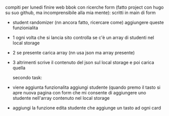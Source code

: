 compiti per lunedi finire web bbok con ricerche form (fatto project con hugo su suo github, ma incomprensibile alla mia mente):
scritti in main di form
- student randomizer (nn ancora fatto, ricercare come) aggiungere queste funzionialita
- 1 ogni volta che si lancia sito controlla se c'è un array di studenti nel local storage
- 2 se presente carica array (nn usa json ma array presente)
- 3 altrimenti scrive il contenuto del json sul local storage e poi carica quella

  secondo task:
- viene aggiunta funzionalita aggiungi studente (quando premo il tasto si apre nuova pagina con form che mi consente di aggiungere uno studente nell'array contenuto nel local storage
- aggiungi la funzione edita studente che aggiunge un tasto ad ogni card
